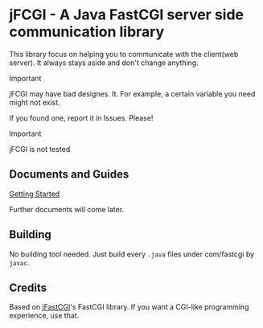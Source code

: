 # jFCGI - A Java FastCGI server side communication library

This library focus on helping you to communicate with the client(web server). It always stays aside and don't change anything.

> [!IMPORTANT]
> jFCGI may have bad designes. It. For example, a certain variable you need might not exist.
>
> If you found one, report it in Issues. Please!

> [!IMPORTANT]
> 
> jFCGI is not tested

## Documents and Guides

[Getting Started](/docs/Getting%20Started.md)

Further documents will come later.

## Building

No building tool needed. Just build every `.java` files under com/fastcgi by `javac`.

## Credits

Based on [jFastCGI](https://github.com/jFastCGI/jfastcgi)'s FastCGI library. If you want a CGI-like programming experience, use that.
